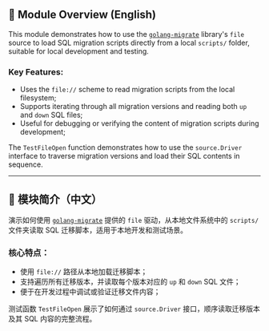 ## 🧾 Module Overview (English)

This module demonstrates how to use the [`golang-migrate`](https://github.com/golang-migrate/migrate) library's `file` source to load SQL migration scripts directly from a local `scripts/` folder, suitable for local development and testing.

### Key Features:

* Uses the `file://` scheme to read migration scripts from the local filesystem;
* Supports iterating through all migration versions and reading both `up` and `down` SQL files;
* Useful for debugging or verifying the content of migration scripts during development;

The `TestFileOpen` function demonstrates how to use the `source.Driver` interface to traverse migration versions and load their SQL contents in sequence.

---

## 🧾 模块简介（中文）

演示如何使用 [`golang-migrate`](https://github.com/golang-migrate/migrate) 提供的 `file` 驱动，从本地文件系统中的 `scripts/` 文件夹读取 SQL 迁移脚本，适用于本地开发和测试场景。

### 核心特点：

* 使用 `file://` 路径从本地加载迁移脚本；
* 支持遍历所有迁移版本，并读取每个版本对应的 `up` 和 `down` SQL 文件；
* 便于在开发过程中调试或验证迁移文件内容；

测试函数 `TestFileOpen` 展示了如何通过 `source.Driver` 接口，顺序读取迁移版本及其 SQL 内容的完整流程。
